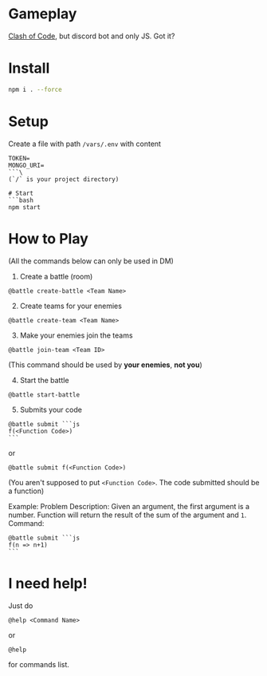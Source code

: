 # Gameplay
[Clash of Code](https://www.codingame.com/multiplayer/clashofcode), but discord bot and only JS. Got it?

# Install
```bash
npm i . --force
```

# Setup
Create a file with path `/vars/.env` with content
```
TOKEN=
MONGO_URI=
```\
(`/` is your project directory)

# Start
```bash
npm start
```

# How to Play
(All the commands below can only be used in DM)

1. Create a battle (room)
```
@battle create-battle <Team Name>
```

2. Create teams for your enemies
```
@battle create-team <Team Name>
```

3. Make your enemies join the teams
```
@battle join-team <Team ID>
```
(This command should be used by **your enemies**, **not you**)

4. Start the battle
```
@battle start-battle
```

5. Submits your code
```
@battle submit ```js
f(<Function Code>)
​```
```
or
```
@battle submit f(<Function Code>)
```
(You aren't supposed to put `<Function Code>`. The code submitted should be a function)

Example:
Problem Description: Given an argument, the first argument is a number. Function will return the result of the sum of the argument and `1`.
Command: 
```
@battle submit ```js
f(n => n+1)
​```
```

# I need help!
Just do
```
@help <Command Name>
```
or 
```
@help
```
for commands list.